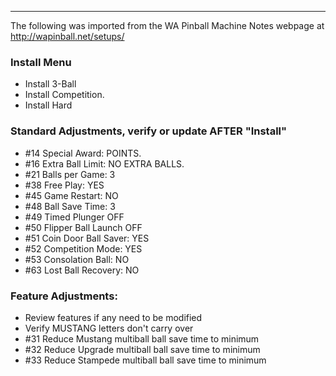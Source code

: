 ***
The following was imported from the WA Pinball Machine Notes webpage at http://wapinball.net/setups/
### Install Menu
-   Install 3-Ball
-   Install Competition.
-   Install Hard
### Standard Adjustments, verify or update AFTER "Install"
-   #14 Special Award: POINTS.
-   #16 Extra Ball Limit: NO EXTRA BALLS.
-   #21 Balls per Game: 3
-   #38 Free Play: YES
-   #45 Game Restart: NO
-   #48 Ball Save Time: 3
-   #49 Timed Plunger OFF
-   #50 Flipper Ball Launch OFF
-   #51 Coin Door Ball Saver: YES
-   #52 Competition Mode: YES
-   #53 Consolation Ball: NO
-   #63 Lost Ball Recovery: NO
### Feature Adjustments:
-   Review features if any need to be modified
-   Verify MUSTANG letters don't carry over
-   #31 Reduce Mustang multiball ball save time to minimum
-   #32 Reduce Upgrade multiball ball save time to minimum
-   #33 Reduce Stampede multiball ball save time to minimum